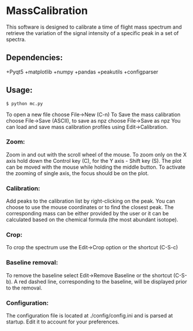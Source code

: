 # MassCalibration
This software is designed to calibrate a time of flight mass spectrum and retrieve the variation of the signal intensity of a specific peak in a set of spectra. 

## Dependencies:
+Pyqt5
+matplotlib
+numpy
+pandas
+peakutils
+configparser

## Usage:

	$ python mc.py

To open a new file choose File->New (C-n)
To Save the mass calibration choose File->Save (ASCII), to save as npz choose File->Save as npz
You can load and save mass calibration profiles using Edit->Calibration.

### Zoom:

Zoom in and out with the scroll wheel of the mouse. To zoom only on the X axis hold down the Control key (C), for the Y axis - Shift key (S). The plot can be moved with the mouse while holding the middle button. To activate the zooming of single axis, the focus should be on the plot.

### Calibration:

Add peaks to the calibration list by right-clicking on the peak. You can choose to use the mouse coordinates or to find the closest peak. The corresponding mass can be either provided by the user or it can be calculated based on the chemical formula (the most abundant isotope).

### Crop:

To crop the spectrum use the Edit->Crop option or the shortcut (C-S-c)

### Baseline removal:

To remove the baseline select Edit->Remove Baseline or the shortcut (C-S-b). A red dashed line, corresponding to the baseline, will be displayed prior to the removal.

### Configuration:

The configuration file is located at ./config/config.ini and is parsed at startup. Edit it to account for your preferences.
